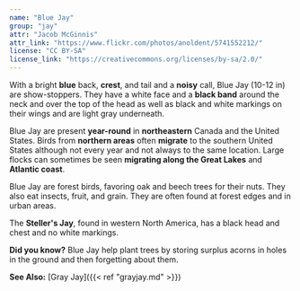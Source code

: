 ```yaml
---
name: "Blue Jay"
group: "jay"
attr: "Jacob McGinnis"
attr_link: "https://www.flickr.com/photos/anoldent/5741552212/"
license: "CC BY-SA"
license_link: "https://creativecommons.org/licenses/by-sa/2.0/"
---
```

With a bright **blue** back, **crest**, and tail and a **noisy** call, Blue Jay (10-12 in) are show-stoppers. They have a white face and a **black band** around the neck and over the top of the head as well as black and white markings on their wings and are light gray underneath. 

Blue Jay are present **year-round** in **northeastern** Canada and the United States. Birds from **northern areas** often **migrate** to the southern United States although not every year and not always to the same location. Large flocks can sometimes be seen **migrating along the Great Lakes** and **Atlantic coast**.

Blue Jay are forest birds, favoring oak and beech trees for their nuts. They also eat insects, fruit, and grain. They are often found at forest edges and in urban areas.

The __Steller's Jay__, found in western North America, has a black head and chest and no white markings.

**Did you know?** Blue Jay help plant trees by storing surplus acorns in holes in the ground and then forgetting about them.

<!-- generated, do not edit -->
**See Also:**
[Gray Jay]({{< ref "grayjay.md" >}})
